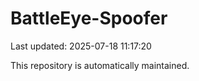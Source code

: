 # BattleEye-Spoofer

Last updated: 2025-07-18 11:17:20

This repository is automatically maintained.
